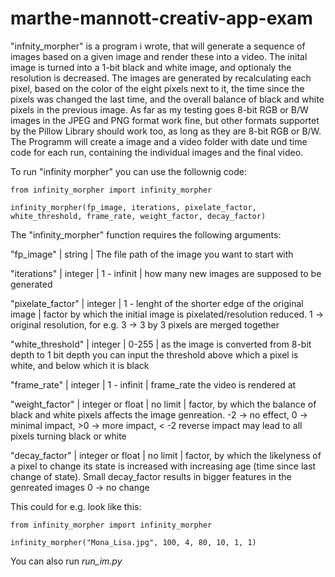# marthe-mannott-creativ-app-exam
"infnity_morpher" is a program i wrote, that will generate a sequence of images based on a given image and render these into a video. The inital image is turned into a 1-bit black and white image, and optionaly the resolution is decreased. The images are generated by recalculating each pixel, based on the color of the eight pixels next to it, the time since the pixels was changed the last time, and the overall balance of black and white pixels in the previous image. As far as my testing goes 8-bit RGB or B/W images in the JPEG and PNG format work fine, but other formats supportet by the Pillow Library should work too, as long as they are 8-bit RGB or B/W.
The Programm will create a image and a video folder with date und time code for each run, containing the individual images and the final video.


To run "infinity morpher" you can use the follownig code:
    
    from infinity_morpher import infinity_morpher
        
    infinity_morpher(fp_image, iterations, pixelate_factor, white_threshold, frame_rate, weight_factor, decay_factor)

The "infinity_morpher" function requires the following arguments:

"fp_image" | string | The file path of the image you want to start with

"iterations" | integer | 1 - infinit | how many new images are supposed to be generated

"pixelate_factor" | integer | 1 - lenght of the shorter edge of the original image | factor by which the initial image is pixelated/resolution reduced. 1 -> original resolution, for e.g. 3 -> 3 by 3 pixels are merged together

"white_threshold" | integer | 0-255 | as the image is converted from 8-bit depth to 1 bit depth you can input the threshold above which a pixel is white, and below which it is black

"frame_rate" | integer | 1 - infinit | frame_rate the video is rendered at

"weight_factor" | integer or float | no limit | factor, by which the balance of black and white pixels affects the image genreation. -2 -> no effect, 0 -> minimal impact, >0 -> more impact, < -2 reverse impact may lead to all pixels turning black or white

"decay_factor" | integer or float | no limit | factor, by which the likelyness of a pixel to change its state is increased with increasing age (time since last change of state). Small decay_factor results in bigger features in the genreated images 0 -> no change

This could for e.g. look like this:

    from infinity_morpher import infinity_morpher
    
    infinity_morpher("Mona_Lisa.jpg", 100, 4, 80, 10, 1, 1)

You can also run _run_im.py_ 
